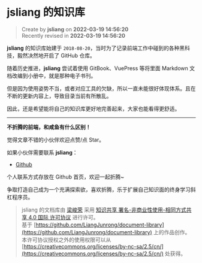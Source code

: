jsliang 的知识库
===

> Create by **jsliang** on **2022-03-19 14:56:20**  
> Recently revised in **2022-03-19 14:56:20**

**jsliang** 的知识库始建于 `2018-08-20`，当时为了记录前端工作中碰到的各种黑科技，毅然决然地开启了 GitHub 仓库。

随着历史推进，**jsliang** 尝试着使用 GitBook、VuePress 等将里面 Markdown 文档改编到小册中，就是那种电子书刊。

但是因为使用姿势不当，或者对应工具的欠缺，所以一直未能很好体现体系。且在不断的更新内容上，导致目录当前有所散乱。

因此，还是希望能将自己的知识库更好地完善起来，大家也能看得更舒适。

---

**不折腾的前端，和咸鱼有什么区别！**

觉得文章不错的小伙伴欢迎点赞/点 Star。

如果小伙伴需要联系 **jsliang**：

* [Github](https://github.com/LiangJunrong/document-library)

个人联系方式存放在 Github 首页，欢迎一起折腾~

争取打造自己成为一个充满探索欲，喜欢折腾，乐于扩展自己知识面的终身学习斜杠程序员。

> jsliang 的文档库由 [梁峻荣](https://github.com/LiangJunrong) 采用 [知识共享 署名-非商业性使用-相同方式共享 4.0 国际 许可协议](http://creativecommons.org/licenses/by-nc-sa/4.0/) 进行许可。<br/>基于 [https://github.com/LiangJunrong/document-library](https://github.com/LiangJunrong/document-library) 上的作品创作。<br/>本许可协议授权之外的使用权限可以从 [https://creativecommons.org/licenses/by-nc-sa/2.5/cn/](https://creativecommons.org/licenses/by-nc-sa/2.5/cn/) 处获得。
